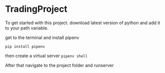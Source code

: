 # TradingProject

To get started with this project. download latest version of python and add it to your path variable.

get to the terminal and install pipenv 

`pip install pipenv     `


then create a virtual server 
`pipenv shell    `

After that navigate to the project folder and runserver
